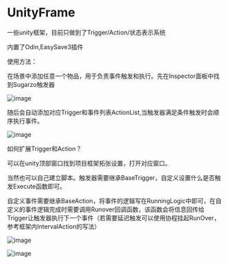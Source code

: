 # UnityFrame
一些unity框架，目前只做到了Trigger/Action/状态表示系统

内置了Odin,EasySave3插件

使用方法：

在场景中添加任意一个物品，用于负责事件触发和执行。先在Inspector面板中找到Sugarzo触发器

![image](https://user-images.githubusercontent.com/74815734/189597350-564f48a4-a3a8-44b7-a94a-b1b756ae662c.png)

随后会自动添加对应Trigger和事件列表ActionList,当触发器满足条件触发时会顺序执行事件。

![image](https://user-images.githubusercontent.com/74815734/189597593-1d3f58f4-d856-4c44-a29c-70fbe8d07741.png)


如何扩展Trigger和Action？

可以在unity顶部窗口找到项目框架拓张设置，打开对应窗口。

当然也可以自己建立脚本。触发器需要继承BaseTrigger，自定义设置什么是否触发Execute函数即可。

自定义事件需要继承BaseAction，将事件的逻辑写在RunningLogic中即可，在自定义的事件逻辑完成时需要调用Runover回调函数，该函数会将信息回传给Trigger让触发器执行下一个事件（若需要延迟触发可以使用协程挂起RunOver，参考框架内IntervalAction的写法）

![image](https://user-images.githubusercontent.com/74815734/189597913-763fdc7a-1404-4f1d-a15a-597c6897f136.png)

![image](https://user-images.githubusercontent.com/74815734/189598036-28bcdc1c-c8ed-4316-aab2-49c834b86b50.png)
